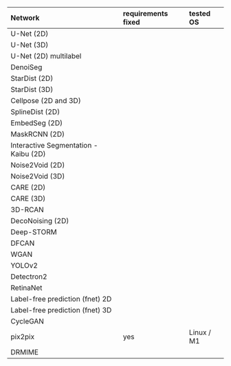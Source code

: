 | Network                               | requirements fixed   | tested OS   |
|:--------------------------------------|:---------------------|:------------|
| U-Net (2D)                            |                      |             |
| U-Net (3D)                            |                      |             |
| U-Net (2D) multilabel                 |                      |             |
| DenoiSeg                              |                      |             |
| StarDist (2D)                         |                      |             |
| StarDist (3D)                         |                      |             |
| Cellpose (2D and 3D)                  |                      |             |
| SplineDist (2D)                       |                      |             |
| EmbedSeg (2D)                         |                      |             |
| MaskRCNN (2D)                         |                      |             |
| Interactive Segmentation - Kaibu (2D) |                      |             |
| Noise2Void (2D)                       |                      |             |
| Noise2Void (3D)                       |                      |             |
| CARE (2D)                             |                      |             |
| CARE (3D)                             |                      |             |
| 3D-RCAN                               |                      |             |
| DecoNoising (2D)                      |                      |             |
| Deep-STORM                            |                      |             |
| DFCAN                                 |                      |             |
| WGAN                                  |                      |             |
| YOLOv2                                |                      |             |
| Detectron2                            |                      |             |
| RetinaNet                             |                      |             |
| Label-free prediction (fnet) 2D       |                      |             |
| Label-free prediction (fnet) 3D       |                      |             |
| CycleGAN                              |                      |             |
| pix2pix                               |        yes           |Linux / M1   |
| DRMIME                                |                      |             |
